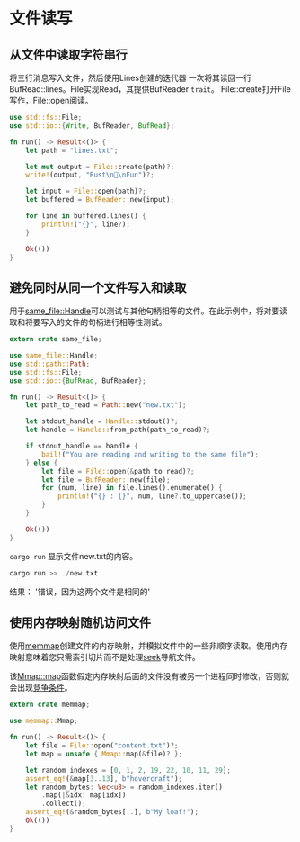 # 文件读写

## 从文件中读取字符串行

将三行消息写入文件，然后使用Lines创建的迭代器 一次将其读回一行BufRead::lines。File实现Read，其提供BufReader `trait`。 File::create打开File写作，File::open阅读。

```rust
use std::fs::File;
use std::io::{Write, BufReader, BufRead};

fn run() -> Result<()> {
    let path = "lines.txt";

    let mut output = File::create(path)?;
    write!(output, "Rust\n💖\nFun")?;

    let input = File::open(path)?;
    let buffered = BufReader::new(input);

    for line in buffered.lines() {
        println!("{}", line?);
    }

    Ok(())
}
```

## 避免同时从同一个文件写入和读取

用于[same_file::Handle](https://docs.rs/same-file/*/same_file/struct.Handle.html)可以测试与其他句柄相等的文件。在此示例中，将对要读取和将要写入的文件的句柄进行相等性测试。

```rust
extern crate same_file;

use same_file::Handle;
use std::path::Path;
use std::fs::File;
use std::io::{BufRead, BufReader};

fn run() -> Result<()> {
    let path_to_read = Path::new("new.txt");

    let stdout_handle = Handle::stdout()?;
    let handle = Handle::from_path(path_to_read)?;

    if stdout_handle == handle {
        bail!("You are reading and writing to the same file");
    } else {
        let file = File::open(&path_to_read)?;
        let file = BufReader::new(file);
        for (num, line) in file.lines().enumerate() {
            println!("{} : {}", num, line?.to_uppercase());
        }
    }

    Ok(())
}
```

`cargo run` 显示文件new.txt的内容。

```rust
cargo run >> ./new.txt
```

结果： '错误，因为这两个文件是相同的'

## 使用内存映射随机访问文件

使用[memmap](https://docs.rs/memmap/0.7.0/memmap/)创建文件的内存映射，并模拟文件中的一些非顺序读取。使用内存映射意味着您只需索引切片而不是处理[seek](https://doc.rust-lang.org/std/fs/struct.File.html#method.seek)导航文件。

该[Mmap::map](https://docs.rs/memmap/*/memmap/struct.Mmap.html#method.map)函数假定内存映射后面的文件没有被另一个进程同时修改，否则就会出现[竞争条件](https://en.wikipedia.org/wiki/Race_condition#File_systems)。

```rust
extern crate memmap;

use memmap::Mmap;

fn run() -> Result<()> {
    let file = File::open("content.txt")?;
    let map = unsafe { Mmap::map(&file)? };

    let random_indexes = [0, 1, 2, 19, 22, 10, 11, 29];
    assert_eq!(&map[3..13], b"hovercraft");
    let random_bytes: Vec<u8> = random_indexes.iter()
        .map(|&idx| map[idx])
        .collect();
    assert_eq!(&random_bytes[..], b"My loaf!");
    Ok(())
}
```